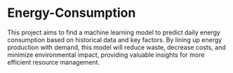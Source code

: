 # Energy-Consumption
This project aims to find a machine learning model to predict daily energy consumption based on historical data and key factors.  By lining up energy production with demand, this model will reduce waste, decrease costs, and minimize environmental impact, providing valuable insights for more efficient resource management.
